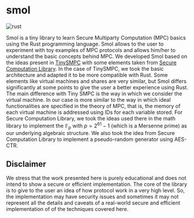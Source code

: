 # smol

![rust](https://github.com/hashcloak/smol/actions/workflows/rust.yml/badge.svg)

Smol is a tiny library to learn Secure Multiparty Computation (MPC) basics using
the Rust programming language. Smol allows to the user to experiment with toy
examples of MPC protocols and allows him/her to understand the basic concepts
behind MPC. We developed Smol based on the ideas present in [TinySMPC](https://github.com/kennysong/tinysmpc)
with some elements taken from [Secure Computation Library](https://github.com/anderspkd/secure-computation-library).
In the case of TinySMPC, we took the basic architecture and adapted it to be more
compatible with Rust. Some elements like virtual machines and shares are very
similar, but Smol differs significantly at some points to give the user a
better experience using Rust. The main difference with Tiny SMPC is the way in 
which we consider the virtual machine. In our case is more similar to the way in 
which ideal functionalities are specified in the theory of MPC, that is, the 
memory of each virtual machine is addressed using IDs for each variable stored.
For Secure Computation Library, we took the ideas used there in the math library
 to implement the $\mathbb{F}_p$ with $p = 2^{61} - 1$ (which is a Mersenne prime)
 as our underlying algebraic structure. We also took the idea from Secure 
Computation Library to implement a pseudo-random generator using AES-CTR.

## Disclaimer

We stress that the work presented here is purely educational and does not intend
to show a secure or efficient implementation. The core of the library is to give 
to the user an idea of how protocol work in a very high level. So, the
implementation may have security issues and sometimes it may not represent all 
the details and caveats of a real-world secure and efficient implementation of 
of the techniques covered here.
